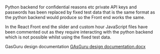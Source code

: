 Python backend for confidential reasons etc private API keys and passwords has been replaced by fixed test data that is the same format as the python backend would produce so the Front end works the same. 

In the React Front end the slider and custom hour JavaScript files have been commented out as they require interacting with the python backend which is not possible whilst using the fixed test data.

GasGuru design documentation
[GAsGuru design documentation.docx](https://github.com/DanielH208/GasGuruExample/files/9896377/GAsGuru.design.documentation.docx)
